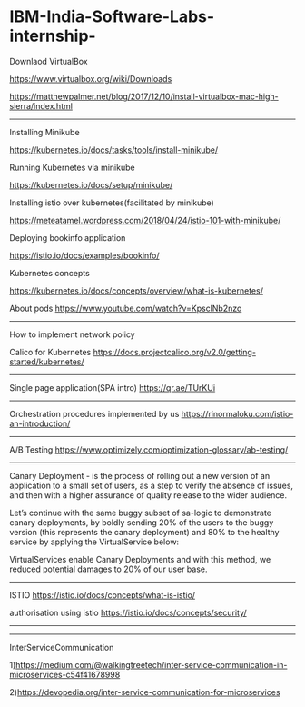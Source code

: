 # IBM-India-Software-Labs-internship-

Downlaod VirtualBox

https://www.virtualbox.org/wiki/Downloads

https://matthewpalmer.net/blog/2017/12/10/install-virtualbox-mac-high-sierra/index.html
____________________________________________________________________________________________________________________________

Installing Minikube

https://kubernetes.io/docs/tasks/tools/install-minikube/

Running Kubernetes via minikube

https://kubernetes.io/docs/setup/minikube/


Installing istio over kubernetes(facilitated by minikube)

https://meteatamel.wordpress.com/2018/04/24/istio-101-with-minikube/

Deploying bookinfo application

https://istio.io/docs/examples/bookinfo/

Kubernetes concepts 

https://kubernetes.io/docs/concepts/overview/what-is-kubernetes/
 
About pods https://www.youtube.com/watch?v=KpsclNb2nzo

____________________________________________________________________________________________________________________________
How to implement network policy

Calico for Kubernetes https://docs.projectcalico.org/v2.0/getting-started/kubernetes/

____________________________________________________________________________________________________________________________

Single page application(SPA intro) https://qr.ae/TUrKUi
____________________________________________________________________________________________________________________________

Orchestration procedures implemented by us https://rinormaloku.com/istio-an-introduction/
____________________________________________________________________________________________________________________________

A/B Testing https://www.optimizely.com/optimization-glossary/ab-testing/
____________________________________________________________________________________________________________________________

Canary Deployment - is the process of rolling out a new version of an application to a small set of users, as a step to verify the absence of issues, and then with a higher assurance of quality release to the wider audience.

Let’s continue with the same buggy subset of sa-logic to demonstrate canary deployments, by boldly sending 20% of the users to the buggy version (this represents the canary deployment) and 80% to the healthy service by applying the VirtualService below:

VirtualServices enable Canary Deployments and with this method, we reduced potential damages to 20% of our user base.
_____________________________________________________________________________________________________________________________

ISTIO https://istio.io/docs/concepts/what-is-istio/

authorisation using istio https://istio.io/docs/concepts/security/

______________________________________________________________________________________________________________________________
______________________________________________________________________________________________________________________________
InterServiceCommunication 

1)https://medium.com/@walkingtreetech/inter-service-communication-in-microservices-c54f41678998

2)https://devopedia.org/inter-service-communication-for-microservices
